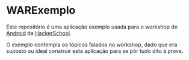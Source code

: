 # WARExemplo
Este repositório é uma aplicação exemplo usada para o workshop de [Android](https://filipe-varela.github.io/warguide.hackerschool.io/general/enunciado) da [HackerSchool](http://hackerschool.io).

O exemplo contempla os tópicos falados no workshop, dado que era suposto ou ideal construir esta aplicação para se pôr tudo dito à prova.